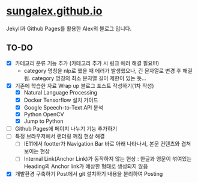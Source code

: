 # [sungalex.github.io](https://sungalex.github.io)

Jekyll과 Github Pages를 활용한 Alex의 블로그 입니다.

## TO-DO

- [x] 카테고리 분류 기능 추가 (카테고리 추가 시 링크 에러 해결 필요!!!)
  - category 명칭을 nlp로 했을 때 에러가 발생했으나, 긴 문자열로 변경 후 해결됨. category 명칭의 최소 문자열 길이 제한이 있는 듯...
- [x] 기존에 학습한 자료 Wrap up 블로그 포스트 작성하기(1차 작성)
  - [x] Natural Language Processing
  - [x] Docker Tensorflow 설치 가이드
  - [x] Google Speech-to-Text API 분석
  - [x] Python OpenCV
  - [x] Jump to Python
- [ ] Github Pages에 페이지 나누기 기능 추가하기
- [ ] 특정 브라우저에서 랜더링 깨짐 현상 해결
  - [ ] IE11에서 footter가 Navigation Bar 바로 아래 나타나서, 본문 컨텐츠와 겹쳐 보이는 현상
  - [ ] Internal Link(Anchor Link)가 동작하지 않는 현상 : 한글과 영문이 섞여있는 Heading의 Anchor link가 예상한 형태로 생성되지 않음
- [x] 개발환경 구축하기 Post에서 git 설치하기 내용을 분리하여 Posting
